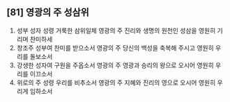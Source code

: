 ## [81] 영광의 주 성삼위

1) 성부 성자 성령 거룩한 삼위일체 영광의 주 진리와 생명의 원천인 성삼을 영원히 기리며 찬미하세  
2) 창조주 성부여 찬미를 받으소서 영광의 주 당신의 백성을 축복해 주시고 영원히 우리를 돌보소서  
3) 강생한 성자여 구원을 주옵소서 영광의 주 영광과 승리의 왕으로 오시어 영원히 우리를 이끄소서  
4) 위로의 주 성령 우리를 비추소서 영광의 주 지혜와 진리의 영으로 오시어 영원히 우리게 임하소서
